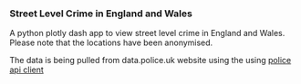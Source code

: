 ### Street Level Crime in England and Wales

A python plotly dash app to view street level crime in England and Wales. Please note that the locations have been anonymised.

The data is being pulled from data.police.uk website using the using [police api client](https://github.com/rkhleics/police-api-client-python/)

